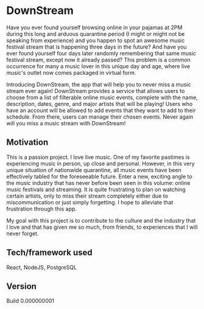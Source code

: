# DownStream

Have you ever found yourself browsing online in your pajamas at 2PM during this long and arduous quarantine period (I might or might not be speaking from experience) and you happen to spot an awesome music festival stream that is happening three days in the future? And have you ever found yourself four days later randomly remembering that same music festival stream, except now it already passed? This problem is a common occurrence for many a music lover in this unique day and age, where live music's outlet now comes packaged in virtual form. 

Introducing DownStream, the app that will help you to never miss a music stream ever again! DownStream provides a service that allows users to choose from a list of filterable online music events, complete with the name, description, dates, genre, and major artists that will be playing! Users who have an account will be allowed to add events that they want to add to their schedule. From there, users can manage their chosen events. Never again will you miss a music stream with DownStream!

## Motivation

This is a passion project. I love live music. One of my favorite pastimes is experiencing music in person, up close and personal. However, in this very unique situation of nationwide quarantine, all music events have been effectively tabled for the foreseeable future. Enter a new, exciting angle to the music industry that has never before been seen in this volume: online music festivals and streaming. It is quite frustrating to plan on watching certain artists, only to miss their stream completely either due to miscommunication or just simply forgetting. I hope to alleviate that frustration through this app.

My goal with this project is to contribute to the culture and the industry that I love and that has given me so much, from friends, to experiences that I will never forget. 

## Tech/framework used

React, NodeJS, PostgreSQL

## Version

Build 0.000000001